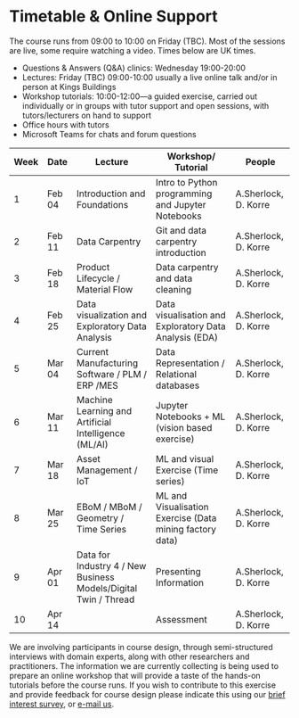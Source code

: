 # Timetable & Online Support

The course runs from 09:00 to 10:00 on Friday (TBC). <!-- Any activity will happen online on Collaborate. Collaborate can be accessed through this link:(LINK) -->
Most of the sessions are live, some require watching a video.
Times below are UK times.
* Questions & Answers (Q&A) clinics: Wednesday 19:00-20:00
* Lectures: Friday (TBC) 09:00-10:00 usually a live online talk and/or in person at Kings Buildings
* Workshop tutorials: 10:00-12:00—a guided exercise, carried out individually or in groups with tutor support and open sessions, with tutors/lecturers on hand to support
* Office hours with tutors
* Microsoft Teams for chats and forum questions

|  Week | Date | Lecture | Workshop/ Tutorial  | People  |  
|---|---|---|---|---|
| 1 |  Feb 04 | Introduction and Foundations | Intro to Python programming and Jupyter Notebooks  | A.Sherlock, D. Korre  |  
| 2 | Feb 11  | Data Carpentry |  Git and data carpentry introduction |  A.Sherlock, D. Korre  |   
| 3 | Feb 18  | Product Lifecycle / Material Flow  |  Data carpentry and data cleaning |  A.Sherlock, D. Korre  |   
| 4 | Feb 25  | Data visualization and Exploratory Data Analysis  | Data visualisation and Exploratory Data Analysis (EDA) |  A.Sherlock, D. Korre  |   
| 5 | Mar 04  | Current Manufacturing Software / PLM / ERP /MES  |  Data Representation / Relational databases |  A.Sherlock, D. Korre  |   
| 6 | Mar 11  | Machine Learning and Artificial Intelligence (ML/AI)  | Jupyter Notebooks + ML (vision based exercise)  | A.Sherlock, D. Korre  |   
| 7 | Mar 18  | Asset Management / IoT  | ML and visual Exercise (Time series)  | A.Sherlock, D. Korre   |   
| 8 | Mar 25  | EBoM / MBoM / Geometry / Time Series | ML and Visualisation Exercise (Data mining factory data)  |  A.Sherlock, D. Korre  | 
| 9 | Apr 01  | Data for Industry 4 / New Business Models/Digital Twin / Thread |  Presenting Information  | A.Sherlock, D. Korre   |   
| 10 | Apr 14  |   | Assessment |  A.Sherlock, D. Korre  |   


<!-- Visual literacy and culture, visualisation design and target audience all account for differences in interpretation and use of visualisations. How do you design to ensure your audience receives the message you intend to deliver?

Our approach to teaching data visualisation is to present first foundational lectures in data visualisation, to build or improve on visual literacy. Successfully designing and implementing visualisations that inform the end user and/or support decision-making and task completion requires a combination of creativity, a scientific approach to methodology, context awareness and/or domain expertise.

We have learnt from experience in the field that a hands-on approach, often harnessing multiple perspectives on a data visualisation task, provides an advantage. Participants may complete the course at a distance and through online access of material (including recorded tutorials and demonstrations) and delivery of assignments and projects only. We will add value with a blended approach that supplement online learning with dedicated discussion and tutorial sessions, workshops and invited seminars, and individual "consultancy" sessions, via a virtual classroom. -->

We are involving participants in course design, through semi-structured interviews with domain experts, along with other researchers and practitioners. The information we are currently collecting is being used to prepare an online workshop that will provide a taste of the hands-on tutorials before the course runs. If you wish to contribute to this exercise and provide feedback for course design please indicate this using our [brief interest survey](https://forms.gle/9ZWPn8fDHZiDXNBR9), or [e-mail us](mailto:datascimanu@gmail.com).
